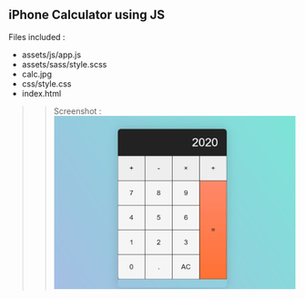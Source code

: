 ## iPhone Calculator using JS
Files included :
+ assets/js/app.js
+ assets/sass/style.scss
+ calc.jpg
+ css/style.css
+ index.html
>> Screenshot :
![iPhone-calculator](assets\calc.JPG)